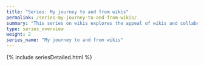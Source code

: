 ```yaml
---
title: "Series: My journey to and from wikis"
permalink: /series-my-journey-to-and-from-wikis/
summary: "This series on wikis explores the appeal of wikis and collaboration, my involvement in working on a wiki in a somewhat large community of volunteers, and why I eventually decided wikis weren't the best option for me. I get in depth with some features in Mediawiki, challenges with collaboration, some pitfalls with wikis, and more."
type: series_overview
weight: 2
series_name: "My journey to and from wikis"
---
```


{% include seriesDetailed.html %}